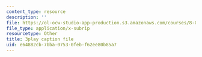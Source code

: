 ```yaml
---
content_type: resource
description: ''
file: https://ol-ocw-studio-app-production.s3.amazonaws.com/courses/8-06-quantum-physics-iii-spring-2018/e64882cb7bba07530febf62ee80b85a7_67yCE-yt0T8.srt
file_type: application/x-subrip
resourcetype: Other
title: 3play caption file
uid: e64882cb-7bba-0753-0feb-f62ee80b85a7
---
```

